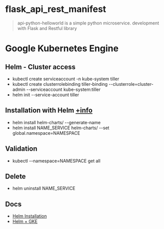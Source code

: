 # flask_api_rest_manifest

> api-python-helloworld is a simple python microservice. development with Flask and Restful library

# Google Kubernetes Engine

## Helm - Cluster access

* kubectl create serviceaccount -n kube-system tiller
* kubectl create clusterrolebinding tiller-binding --clusterrole=cluster-admin --serviceaccount kube-system:tiller
* helm init --service-account tiller

## Installation with Helm [+info](https://helm.sh/docs/helm/helm_install/)
* helm install helm-charts/ --generate-name
* helm install NAME_SERVICE helm-charts/ --set global.namespace=NAMESPACE

## Validation
* kubectl --namespace=NAMESPACE get all

## Delete
* helm uninstall NAME_SERVICE


## Docs
* [Helm Installation](https://thenewstack.io/how-to-install-the-helm-kubernetes-package-manager-on-ubuntu-server/)
* [Helm + GKE](https://medium.com/google-cloud/installing-helm-in-google-kubernetes-engine-7f07f43c536e)
